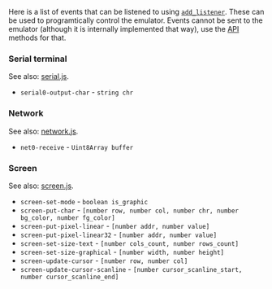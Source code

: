 Here is a list of events that can be listened to using
[`add_listener`](docs/api.md#add_listenerstring-event-function-listener). These
can be used to programtically control the emulator. Events cannot be sent to
the emulator (although it is internally implemented that way), use the
[API](docs/api.md) methods for that.

### Serial terminal

See also: [serial.js](src/browser/serial.js).

- `serial0-output-char` - `string chr`

### Network

See also: [network.js](src/browser/network.js).

- `net0-receive` - `Uint8Array buffer`

### Screen

See also: [screen.js](src/browser/screen.js).

- `screen-set-mode` - `boolean is_graphic`
- `screen-put-char` - `[number row, number col, number chr, number bg_color, number fg_color]`
- `screen-put-pixel-linear` - `[number addr, number value]`
- `screen-put-pixel-linear32` - `[number addr, number value]`
- `screen-set-size-text` - `[number cols_count, number rows_count]`
- `screen-set-size-graphical` - `[number width, number height]`
- `screen-update-cursor` - `[number row, number col]`
- `screen-update-cursor-scanline` - `[number cursor_scanline_start, number cursor_scanline_end]`


